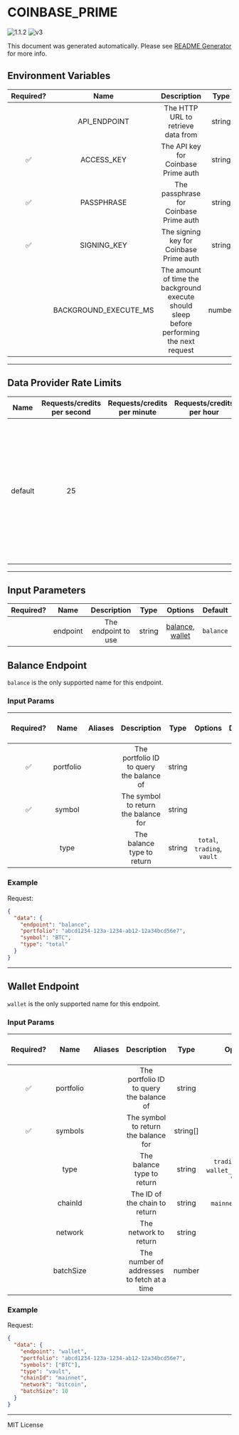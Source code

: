# COINBASE_PRIME

![1.1.2](https://img.shields.io/github/package-json/v/smartcontractkit/external-adapters-js?filename=packages/sources/coinbase-prime/package.json) ![v3](https://img.shields.io/badge/framework%20version-v3-blueviolet)

This document was generated automatically. Please see [README Generator](../../scripts#readme-generator) for more info.

## Environment Variables

| Required? |         Name          |                                        Description                                        |  Type  | Options |             Default              |
| :-------: | :-------------------: | :---------------------------------------------------------------------------------------: | :----: | :-----: | :------------------------------: |
|           |     API_ENDPOINT      |                            The HTTP URL to retrieve data from                             | string |         | `https://api.prime.coinbase.com` |
|    ✅     |      ACCESS_KEY       |                            The API key for Coinbase Prime auth                            | string |         |                                  |
|    ✅     |      PASSPHRASE       |                          The passphrase for Coinbase Prime auth                           | string |         |                                  |
|    ✅     |      SIGNING_KEY      |                          The signing key for Coinbase Prime auth                          | string |         |                                  |
|           | BACKGROUND_EXECUTE_MS | The amount of time the background execute should sleep before performing the next request | number |         |             `10000`              |

---

## Data Provider Rate Limits

|  Name   | Requests/credits per second | Requests/credits per minute | Requests/credits per hour |                                                                   Note                                                                   |
| :-----: | :-------------------------: | :-------------------------: | :-----------------------: | :--------------------------------------------------------------------------------------------------------------------------------------: |
| default |             25              |                             |                           | Using the most restrictive rate limit. Docs: IP address at 100 requests per second (rps). Portfolio ID at 25 rps with a burst of 50 rps. |

---

## Input Parameters

| Required? |   Name   |     Description     |  Type  |                         Options                          |  Default  |
| :-------: | :------: | :-----------------: | :----: | :------------------------------------------------------: | :-------: |
|           | endpoint | The endpoint to use | string | [balance](#balance-endpoint), [wallet](#wallet-endpoint) | `balance` |

## Balance Endpoint

`balance` is the only supported name for this endpoint.

### Input Params

| Required? |   Name    | Aliases |               Description                |  Type  |           Options           | Default | Depends On | Not Valid With |
| :-------: | :-------: | :-----: | :--------------------------------------: | :----: | :-------------------------: | :-----: | :--------: | :------------: |
|    ✅     | portfolio |         | The portfolio ID to query the balance of | string |                             |         |            |                |
|    ✅     |  symbol   |         |   The symbol to return the balance for   | string |                             |         |            |                |
|           |   type    |         |        The balance type to return        | string | `total`, `trading`, `vault` | `total` |            |                |

### Example

Request:

```json
{
  "data": {
    "endpoint": "balance",
    "portfolio": "abcd1234-123a-1234-ab12-12a34bcd56e7",
    "symbol": "BTC",
    "type": "total"
  }
}
```

---

## Wallet Endpoint

`wallet` is the only supported name for this endpoint.

### Input Params

| Required? |   Name    | Aliases |                Description                 |   Type   |                     Options                     |  Default  | Depends On | Not Valid With |
| :-------: | :-------: | :-----: | :----------------------------------------: | :------: | :---------------------------------------------: | :-------: | :--------: | :------------: |
|    ✅     | portfolio |         |  The portfolio ID to query the balance of  |  string  |                                                 |           |            |                |
|    ✅     |  symbols  |         |    The symbol to return the balance for    | string[] |                                                 |           |            |                |
|           |   type    |         |         The balance type to return         |  string  | `trading`, `vault`, `wallet_type_other`, `web3` |  `vault`  |            |                |
|           |  chainId  |         |       The ID of the chain to return        |  string  |              `mainnet`, `testnet`               | `mainnet` |            |                |
|           |  network  |         |           The network to return            |  string  |                                                 | `bitcoin` |            |                |
|           | batchSize |         | The number of addresses to fetch at a time |  number  |                                                 |   `100`   |            |                |

### Example

Request:

```json
{
  "data": {
    "endpoint": "wallet",
    "portfolio": "abcd1234-123a-1234-ab12-12a34bcd56e7",
    "symbols": ["BTC"],
    "type": "vault",
    "chainId": "mainnet",
    "network": "bitcoin",
    "batchSize": 10
  }
}
```

---

MIT License
